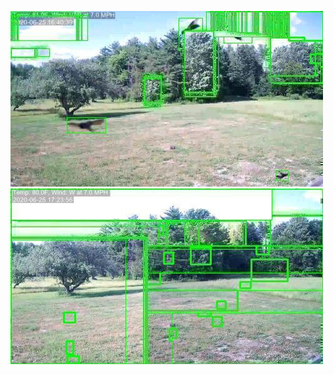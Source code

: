 ![20200625-162108-165113](in/20200625/20200625-162108-165113_0_.jpg)
![20200625-165118-172123](in/20200625/20200625-165118-172123_0_.jpg)
